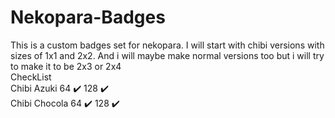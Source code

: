 # Nekopara-Badges
This is a custom badges set for nekopara. I will start with chibi versions with sizes of 1x1 and 2x2. And i will maybe make normal versions too but i will try to make it to be 2x3 or 2x4                                                                                                                                                                                                                                                                                                                                                                                                                                                                                                                                                                                                                                                                                                                                        
CheckList                                                                                                                                                                                                                                                         
Chibi Azuki 64 :heavy_check_mark: 128 :heavy_check_mark:                                                                                                                                                                                                          
Chibi Chocola 64 :heavy_check_mark: 128 :heavy_check_mark:
